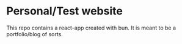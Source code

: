 # Personal/Test website
This repo contains a react-app created with bun. It is meant to be a portfolio/blog of sorts.